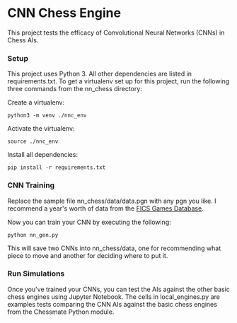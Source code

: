 # CNN Chess Engine

This project tests the efficacy of Convolutional Neural Networks (CNNs) in Chess AIs.

### Setup

This project uses Python 3. All other dependencies are listed in requirements.txt. To get a virtualenv set up for this project, run the following three commands from the nn_chess directory:

Create a virtualenv:

```
python3 -m venv ./nnc_env
```
Activate the virtualenv:
```
source ./nnc_env
```
Install all dependencies:
```
pip install -r requirements.txt
```

### CNN Training

Replace the sample file nn_chess/data/data.pgn with any pgn you like. I recommend a year's worth of data from the [FICS Games Database](https://www.ficsgames.org/download.html). 

Now you can train your CNN by executing the following: 
```
python nn_gen.py
```
This will save two CNNs into nn_chess/data, one for recommending what piece to move and another for deciding where to put it.

### Run Simulations

Once you've trained your CNNs, you can test the AIs against the other basic chess engines using Jupyter Notebook. The cells in local_engines.py are examples tests comparing the CNN AIs against the basic chess engines from the Chessmate Python module.